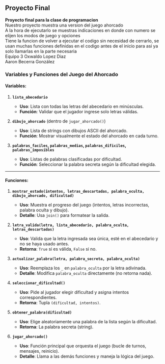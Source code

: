 ## Proyecto Final
**Proyecto final para la clase de programacion**  
Nuestro proyecto muestra una version del juego ahorcado  
A la hora de ejecutarlo se muestras indicaciones en donde con numero se elijen los modos de juego y opciones  
Tiene la funcion de volver a ejecutar el codigo sin necesidad de cerrarlo, se usan muchas funciones definidas en el codigo antes de el inicio para asi ya solo llamarlas en la parte necesaria  
Equipo 3
Oxwaldo Lopez Diaz  
Aaron Becerra González

### **Variables y Funciones del Juego del Ahorcado**

#### **Variables:**
1. **`lista_abecedario`**  
   - **Uso**: Lista con todas las letras del abecedario en minúsculas.  
   - **Función**: Validar que el jugador ingrese solo letras válidas.

2. **`dibujo_ahorcado`** (dentro de `jugar_ahorcado()`)  
   - **Uso**: Lista de strings con dibujos ASCII del ahorcado.  
   - **Función**: Mostrar visualmente el estado del ahorcado en cada turno.

3. **`palabras_faciles`, `palabras_medias`, `palabras_dificiles`, `palabras_imposibles`**  
   - **Uso**: Listas de palabras clasificadas por dificultad.  
   - **Función**: Seleccionar la palabra secreta según la dificultad elegida.

---

#### **Funciones:**
1. **`mostrar_estado(intentos, letras_descartadas, palabra_oculta, dibujo_ahorcado, dificultad)`**  
   - **Uso**: Muestra el progreso del juego (intentos, letras incorrectas, palabra oculta y dibujo).  
   - **Detalle**: Usa `join()` para formatear la salida.

2. **`letra_valida(letra, lista_abecedario, palabra_oculta, letras_descartadas)`**  
   - **Uso**: Valida que la letra ingresada sea única, esté en el abecedario y no se haya usado antes.  
   - **Retorna**: `True` si es válida, `False` si no.

3. **`actualizar_palabra(letra, palabra_secreta, palabra_oculta)`**  
   - **Uso**: Reemplaza los `_` en `palabra_oculta` por la letra adivinada.  
   - **Detalle**: Modifica `palabra_oculta` directamente (no retorna nada).

4. **`seleccionar_dificultad()`**  
   - **Uso**: Pide al jugador elegir dificultad y asigna intentos correspondientes.  
   - **Retorna**: Tupla `(dificultad, intentos)`.

5. **`obtener_palabra(dificultad)`**  
   - **Uso**: Elige aleatoriamente una palabra de la lista según la dificultad.  
   - **Retorna**: La palabra secreta (string).

6. **`jugar_ahorcado()`**  
   - **Uso**: Función principal que orquesta el juego (bucle de turnos, mensajes, reinicio).  
   - **Detalle**: Llama a las demás funciones y maneja la lógica del juego.

